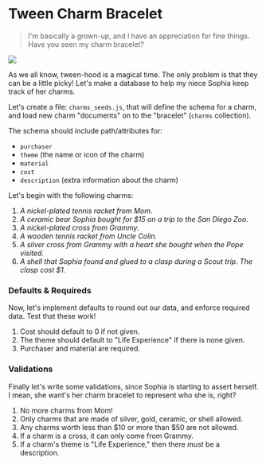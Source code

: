 # Tween Charm Bracelet

> I'm basically a grown-up, and I have an appreciation for fine things.
> Have you seen my charm bracelet?

![](http://www.ourkidsmom.com/wp-content/uploads/2012/07/IMG_6056.jpg)

As we all know, tween-hood is a magical time. The only problem is that
they can be a little picky! Let's make a database to help my niece
Sophia keep track of her charms.

Let's create a file: `charms_seeds.js`, that will define the schema
for a charm, and load new charm "documents" on to the "bracelet" 
(`charms` collection).

The schema should include path/attributes for:

- `purchaser`
- `theme` (the name or icon of the charm)
- `material`
- `cost`
- `description` (extra information about the charm)

Let's begin with the following charms:

1. *A nickel-plated tennis racket from Mom.*
2. *A ceramic bear Sophia bought for $15 on a trip to the San Diego Zoo.*
3. *A nickel-plated cross from Grammy.*
4. *A wooden tennis racket from Uncle Colin.*
5. *A silver cross from Grammy with a heart she bought when the Pope visited.*
6. *A shell that Sophia found and glued to a clasp during a Scout trip. 
   The clasp cost $1.*

### Defaults & Requireds

Now, let's implement defaults to round out our data, and enforce 
required data. Test that these work!

1. Cost should default to 0 if not given.
2. The theme should default to "Life Experience" if there is none given.
3. Purchaser and material are required.

### Validations

Finally let's write some validations, since Sophia is starting to assert
herself. I mean, she want's her charm bracelet to represent who she is,
right?

1. No more charms from Mom!
2. Only charms that are made of silver, gold, ceramic, or shell allowed.
3. Any charms worth less than $10 or more than $50 are not allowed.
4. If a charm is a cross, it can only come from Grammy.
5. If a charm's theme is "Life Experience," then there *must* be a 
   description.

